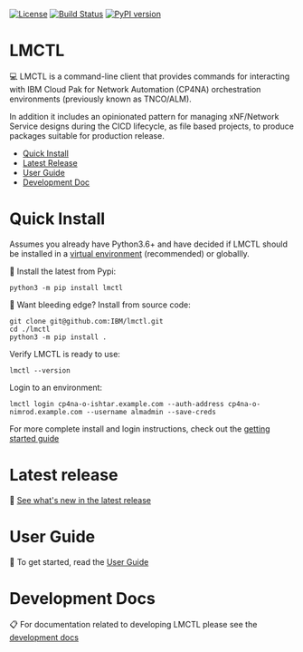 [![License](https://img.shields.io/badge/License-Apache%202.0-blue.svg)](https://opensource.org/licenses/Apache-2.0)
[![Build Status](https://travis-ci.com/IBM/lmctl.svg?branch=master)](https://travis-ci.com/IBM/lmctl)
[![PyPI version](https://badge.fury.io/py/lmctl.svg)](https://badge.fury.io/py/lmctl)

# LMCTL 

:computer: LMCTL is a command-line client that provides commands for interacting with IBM Cloud Pak for Network Automation (CP4NA) orchestration environments (previously known as TNCO/ALM).

In addition it includes an opinionated pattern for managing xNF/Network Service designs during the CICD lifecycle, as file based projects, to produce packages suitable for production release.

- [Quick Install](#quick-install)
- [Latest Release](#latest-release)
- [User Guide](#user-guide)
- [Development Doc](#development-docs)

# Quick Install

Assumes you already have Python3.6+ and have decided if LMCTL should be installed in a [virtual environment](https://pypi.org/project/virtualenv/) (recommended) or globallly.

:rocket: Install the latest from Pypi:
```
python3 -m pip install lmctl
```

:roller_coaster: Want bleeding edge? Install from source code:
```
git clone git@github.com:IBM/lmctl.git
cd ./lmctl
python3 -m pip install .
```

Verify LMCTL is ready to use:
```
lmctl --version
```

Login to an environment:
```
lmctl login cp4na-o-ishtar.example.com --auth-address cp4na-o-nimrod.example.com --username almadmin --save-creds
```

For more complete install and login instructions, check out the [getting started guide](docs/getting-started.md)

# Latest release

:newspaper: [See what's new in the latest release](docs/what-is-new.md)

# User Guide

:notebook: To get started, read the [User Guide](docs/index.md)

# Development Docs

:clipboard: For documentation related to developing LMCTL please see the [development docs](developer_docs/index.md)
